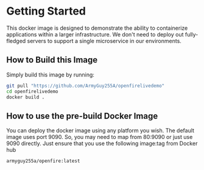 # Getting Started
This docker image is designed to demonstrate the ability to containerize applications within a larger infrastructure. We don't need to deploy out fully-fledged servers to support a single microservice in our environments. 

## How to Build this Image
Simply build this image by running:
```bash
git pull "https://github.com/ArmyGuy255A/openfirelivedemo"
cd openfirelivedemo
docker build .
```

## How to use the pre-build Docker Image
You can deploy the docker image using any platform you wish. The default image uses port 9090. So, you may need to map from 80:9090 or just use 9090 directly. Just ensure that you use the following image:tag from Docker hub
```
armyguy255a/openfire:latest
```
